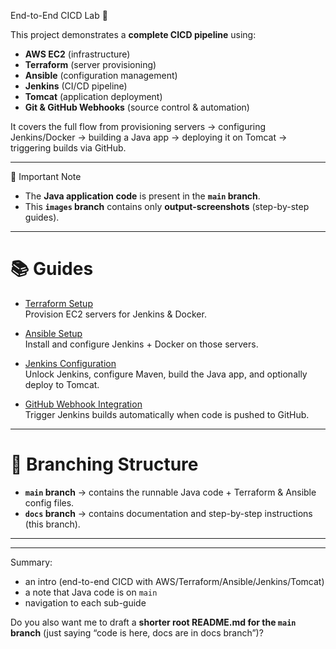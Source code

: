 End-to-End CICD Lab 🚀

This project demonstrates a **complete CICD pipeline** using:

- **AWS EC2** (infrastructure)  
- **Terraform** (server provisioning)  
- **Ansible** (configuration management)  
- **Jenkins** (CI/CD pipeline)  
- **Tomcat** (application deployment)  
- **Git & GitHub Webhooks** (source control & automation)

It covers the full flow from provisioning servers → configuring Jenkins/Docker → building a Java app → deploying it on Tomcat → triggering builds via GitHub.

---

📌 Important Note
- The **Java application code** is present in the **`main` branch**.  
- This **`images` branch** contains only **output-screenshots** (step-by-step guides).  

---

# 📚 Guides

- [Terraform Setup](terraform/README.md)  
  Provision EC2 servers for Jenkins & Docker.  

- [Ansible Setup](ansible/README.md)  
  Install and configure Jenkins + Docker on those servers.  

- [Jenkins Configuration](jenkins/README.md)  
  Unlock Jenkins, configure Maven, build the Java app, and optionally deploy to Tomcat.   

- [GitHub Webhook Integration](webhook/README.md)  
  Trigger Jenkins builds automatically when code is pushed to GitHub.  

---

# 🔗 Branching Structure

- **`main` branch** → contains the runnable Java code + Terraform & Ansible config files.  
- **`docs` branch** → contains documentation and step-by-step instructions (this branch).  

---


---
Summary:
- an intro (end-to-end CICD with AWS/Terraform/Ansible/Jenkins/Tomcat)  
- a note that Java code is on `main`  
- navigation to each sub-guide  

Do you also want me to draft a **shorter root README.md for the `main` branch** (just saying “code is here, docs are in docs branch”)?

